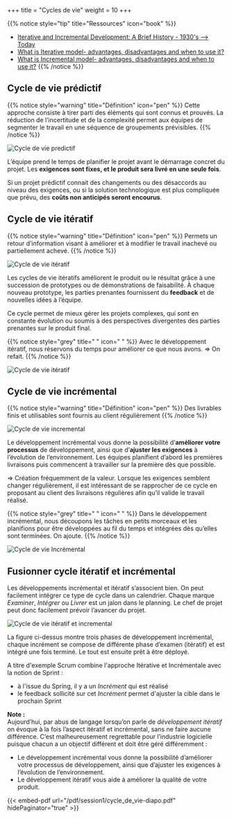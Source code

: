 +++
title = "Cycles de vie"
weight = 10
+++

{{% notice style="tip" title="Ressources" icon="book" %}}
- [Iterative and Incremental Development: A Brief History - 1930's --> Today](https://www.craiglarman.com/wiki/downloads/misc/history-of-iterative-larman-and-basili-ieee-computer.pdf)
- [What is Iterative model- advantages, disadvantages and when to use it?](http://tryqa.com/what-is-iterative-model-advantages-disadvantages-and-when-to-use-it/)
- [What is Incremental model- advantages, disadvantages and when to use it?](http://tryqa.com/what-is-incremental-model-advantages-disadvantages-and-when-to-use-it/)
{{% /notice %}}


## Cycle de vie prédictif

{{% notice style="warning" title="Définition" icon="pen" %}}
Cette approche consiste à tirer parti des éléments qui sont connus et prouvés. La réduction
de l’incertitude et de la complexité permet aux équipes de segmenter le travail en une séquence de
groupements prévisibles.
{{% /notice %}}

![Cycle de vie predictif](../images/cyclevie_predictif.png)

L’équipe prend le temps de planifier le projet avant le démarrage concret du projet. Les **exigences sont fixes, et le produit sera livré en une seule fois**.

Si un projet prédictif connait des changements ou des désaccords au niveau des exigences, ou si la
solution technologique est plus compliquée que prévu, des **coûts non anticipés seront encourus**.

## Cycle de vie itératif

{{% notice style="warning" title="Définition" icon="pen" %}}
Permets un retour d’information visant à améliorer et à modifier le travail inachevé ou
partiellement achevé.
{{% /notice %}}

![Cycle de vie itératif](../images/cyclevieiteratif.png)


Les cycles de vie itératifs améliorent le produit ou le résultat grâce à une succession de prototypes ou de démonstrations de faisabilité. À chaque nouveau prototype, les parties prenantes fournissent du
**feedback** et de nouvelles idées à l’équipe.

Ce cycle permet de mieux gérer les projets complexes, qui sont en constante évolution ou soumis à des perspectives divergentes des parties prenantes sur le produit final.

{{% notice style="grey" title=" " icon=" " %}}
Avec le développement itératif, nous réservons du temps pour améliorer ce que nous
avons. ⇒ On refait.
{{% /notice %}}

![Cycle de vie itératif](../images/exemple_iteratif.png)


## Cycle de vie incrémental

{{% notice style="warning" title="Définition" icon="pen" %}}
Des livrables finis et utilisables sont fournis au client régulièrement
{{% /notice %}}

![Cycle de vie incremental](../images/cycleincremental.png)

Le développement incrémental vous donne la possibilité d’**améliorer votre processus** de développement, ainsi que d’**ajuster les exigences** à l’évolution de l’environnement. Les équipes planifient
d’abord les premières livraisons puis commencent à travailler sur la première dès que possible.

⇒ Création fréquemment de la valeur. Lorsque les exigences semblent changer régulièrement, il est intéressant de se rapprocher de ce cycle en proposant au client des livraisons régulières afin qu’il valide le travail réalisé.

{{% notice style="grey" title=" " icon=" " %}}
Dans le développement incrémental, nous découpons les tâches en petits morceaux
et les planifions pour être développées au fil du temps et intégrées dès qu’elles sont terminées. On
ajoute.
{{% /notice %}}

![Cycle de vie Incrémental](../images/exemple_incremental.png)

## Fusionner cycle itératif et incrémental

Les développements incrémental et itératif s’associent bien. On peut facilement intégrer ce type de
cycle dans un calendrier. Chaque marque *Examiner*, *Intégrer* ou *Livrer* est un jalon dans le planning.
Le chef de projet peut donc facilement prévoir l’avancer du projet.

![Cycle de vie itératif et incremental](../images/cycleincremental1.png)

La figure ci-dessus montre trois phases de développement incrémental, chaque incrément se compose
de différente phase d’examen (itératif) et est intégré une fois terminé. Le tout est ensuite prêt à être
déployé.

A titre d'exemple Scrum combine l'approche Itérative et Incrémentale avec la notion de Sprint :
- à l'issue du Spring, il y a un *Incrément* qui est réalisé
- le feedback sollicité sur cet *Incrément* permet d'ajuster la cible dans le prochain Sprint

**Note :**  
Aujourd’hui, par abus de langage lorsqu’on parle de *développement itératif* on évoque à la fois l’aspect itératif et incrémental, sans ne faire aucune différence. C’est malheureusement regrettable pour
l’industrie logicielle puisque chacun a un objectif différent et doit être géré différemment :
- Le développement incrémental vous donne la possibilité d’améliorer votre processus de développement, ainsi que d’ajuster les exigences à l’évolution de l’environnement.
- Le développement itératif vous aide à améliorer la qualité de votre produit.

{{< embed-pdf url="/pdf/session1/cycle_de_vie-diapo.pdf" hidePaginator="true" >}}